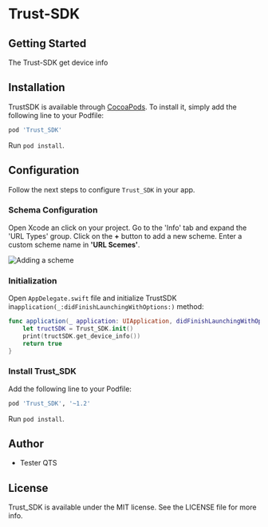 # Trust-SDK
## Getting Started

The Trust-SDK get device info


## Installation

TrustSDK is available through [CocoaPods](https://cocoapods.org). To install it, simply add the following line to your Podfile:

```ruby
pod 'Trust_SDK'
```

Run `pod install`.

## Configuration

Follow the next steps to configure `Trust_SDK` in your app.

### Schema Configuration

Open Xcode an click on your project. Go to the 'Info' tab and expand the 'URL Types' group. Click on the **+** button to add a new scheme. Enter a custom scheme name in **'URL Scemes'**.

![Adding a scheme](docs/scheme.png)

### Initialization

Open `AppDelegate.swift` file and initialize TrustSDK in`application(_:didFinishLaunchingWithOptions:)` method:

```swift
func application(_ application: UIApplication, didFinishLaunchingWithOptions launchOptions: [UIApplicationLaunchOptionsKey: Any]?) -> Bool {
    let tructSDK = Trust_SDK.init()
    print(tructSDK.get_device_info())
    return true
}
```

### Install Trust_SDK

Add the following line to your Podfile:


```ruby
pod 'Trust_SDK', '~1.2'
```

Run `pod install`.

## Author

* Tester QTS

## License

Trust_SDK is available under the MIT license. See the LICENSE file for more info.
